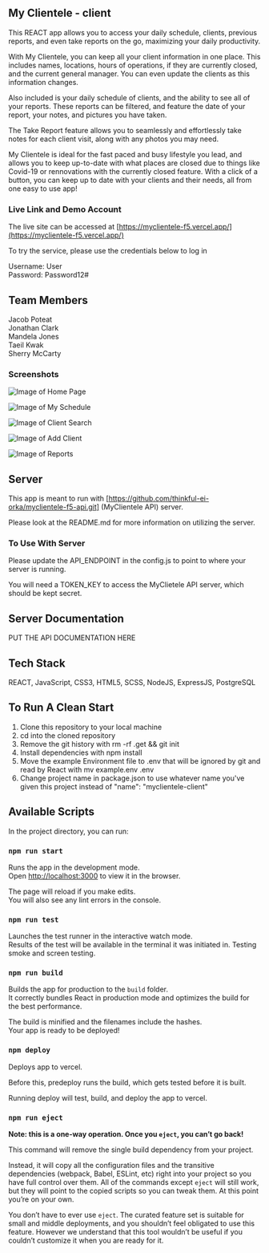 ## My Clientele - client

This REACT app allows you to access your daily schedule, clients, previous reports, and even take reports on the go, maximizing your daily productivity.  

With My Clientele, you can keep all your client information in one place. This includes names, locations, hours of operations, if they are currently closed, and the current general manager.  You can even update the clients as this information changes.

Also included is your daily schedule of clients, and the ability to see all of your reports. These reports can be filtered, and feature the date of your report, your notes, and pictures you have taken.

The Take Report feature allows you to seamlessly and effortlessly take notes for each client visit, along with any photos you may need.

My Clientele is ideal for the fast paced and busy lifestyle you lead, and allows you to keep up-to-date with what places are closed due to things like Covid-19 or rennovations with the currently closed feature. With a click of a button, you can keep up to date with your clients and their needs, all from one easy to use app!

### Live Link and Demo Account

The live site can be accessed at [https://myclientele-f5.vercel.app/](https://myclientele-f5.vercel.app/)

To try the service, please use the credentials below to log in

Username: User<br />
Password: Password12#

## Team Members
Jacob Poteat<br />
Jonathan Clark<br />
Mandela Jones<br />
Taeil Kwak<br />
Sherry McCarty

### Screenshots

![Image of Home Page](docs/MyClienteleHomePage.png)

![Image of My Schedule](docs/MyClienteleMySchedule.png)

![Image of Client Search](docs/MyClienteleClientSearch.png)

![Image of Add Client](docs/MyClineteleAddClient.png)

![Image of Reports](docs/MyClienteleReports.png)

## Server

This app is meant to run with [https://github.com/thinkful-ei-orka/myclientele-f5-api.git] (MyClientele API) server.

Please look at the README.md for more information on utilizing the server.

### To Use With Server

Please update the API_ENDPOINT in the config.js to point to where your server is running.

You will need a TOKEN_KEY to access the MyClietele API server, which should be kept secret.

## Server Documentation

PUT THE API DOCUMENTATION HERE

## Tech Stack

REACT, JavaScript, CSS3, HTML5, SCSS, NodeJS, ExpressJS, PostgreSQL

## To Run A Clean Start 

1. Clone this repository to your local machine
2. cd into the cloned repository
3. Remove the git history with rm -rf .get && git init
4. Install dependencies with npm install
5. Move the example Environment file to .env that will be ignored by git and read by React with mv example.env .env
6. Change project name in package.json to use whatever name you've given this project instead of "name": "myclientele-client"

## Available Scripts

In the project directory, you can run:

### `npm run start`

Runs the app in the development mode.<br />
Open [http://localhost:3000](http://localhost:3000) to view it in the browser.

The page will reload if you make edits.<br />
You will also see any lint errors in the console.

### `npm run test`

Launches the test runner in the interactive watch mode.<br />
Results of the test will be available in the terminal it was initiated in.
Testing smoke and screen testing.

### `npm run build`

Builds the app for production to the `build` folder.<br />
It correctly bundles React in production mode and optimizes the build for the best performance.

The build is minified and the filenames include the hashes.<br />
Your app is ready to be deployed!

### `npm deploy`

Deploys app to vercel.

Before this, predeploy runs the build, which gets tested before it is built.

Running deploy will test, build, and deploy the app to vercel.

### `npm run eject`

**Note: this is a one-way operation. Once you `eject`, you can’t go back!**

This command will remove the single build dependency from your project.

Instead, it will copy all the configuration files and the transitive dependencies (webpack, Babel, ESLint, etc) right into your project so you have full control over them. All of the commands except `eject` will still work, but they will point to the copied scripts so you can tweak them. At this point you’re on your own.

You don’t have to ever use `eject`. The curated feature set is suitable for small and middle deployments, and you shouldn’t feel obligated to use this feature. However we understand that this tool wouldn’t be useful if you couldn’t customize it when you are ready for it.
